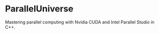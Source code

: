 ParallelUniverse
================

Mastering parallel computing with Nvidia CUDA and Intel Parallel Studio in C++.
